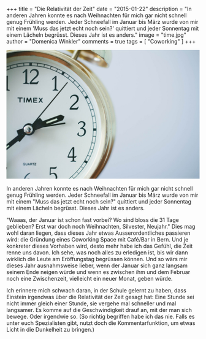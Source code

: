 +++
title = "Die Relativität der Zeit"
date = "2015-01-22"
description = "In anderen Jahren konnte es nach Weihnachten für mich gar nicht schnell genug Frühling werden. Jeder Schneefall im Januar bis März wurde von mir mit einem 'Muss das jetzt echt noch sein?' quittiert und jeder Sonnentag mit einem Lächeln begrüsst. Dieses Jahr ist es anders."
image = "time.jpg"
author = "Domenica Winkler"
comments = true
tags = [ "Coworking" ]
+++

![Zeit](time.jpg)

<p class="lead">In anderen Jahren konnte es nach Weihnachten für mich gar nicht schnell genug Frühling werden. Jeder Schneefall im Januar bis März wurde von mir mit einem "Muss das jetzt echt noch sein?" quittiert und jeder Sonnentag mit einem Lächeln begrüsst. Dieses Jahr ist es anders.</p>

"Waaas, der Januar ist schon fast vorbei? Wo sind bloss die 31 Tage geblieben? Erst war doch noch Weihnachten, Silvester, Neujahr." Dies mag wohl daran liegen, dass dieses Jahr etwas Ausserordentliches passieren wird: die Gründung eines Coworking Space mit Café/Bar in Bern. Und je konkreter dieses Vorhaben wird, desto mehr habe ich das Gefühl, die Zeit renne uns davon. Ich sehe, was noch alles zu erledigen ist, bis wir dann wirklich die Leute am Eröffungstag begrüssen können. Und so wärs mir dieses Jahr ausnahmsweise lieber, wenn der Januar sich ganz langsam seinem Ende neigen würde und wenn es zwischen ihm und dem Februar noch eine Zwischenzeit, vielleicht ein neuer Monat, geben würde.

Ich erinnere mich schwach daran, in der Schule gelernt zu haben, dass Einstein irgendwas über die Relativität der Zeit gesagt hat: Eine Stunde sei nicht immer gleich einer Stunde, sie vergehe mal schneller und mal langsamer. Es komme auf die Geschwindigkeit drauf an, mit der man sich bewege. Oder irgendwie so. (So richtig begriffen habe ich das nie. Falls es unter euch Spezialisten gibt, nutzt doch die Kommentarfunktion, um etwas Licht in die Dunkelheit zu bringen.)

